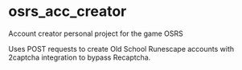 # osrs_acc_creator
Account creator personal project for the game OSRS

Uses POST requests to create Old School Runescape accounts with 2captcha integration to bypass Recaptcha.
